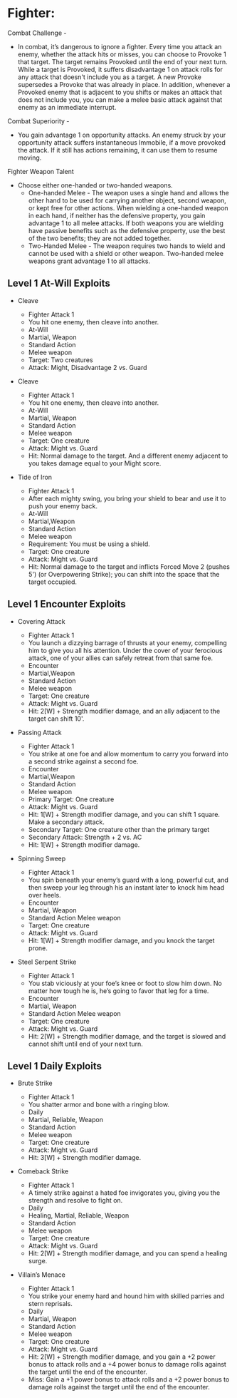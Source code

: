 # Fighter:

Combat Challenge -
- In combat, it’s dangerous to ignore a fighter. Every time you attack an enemy, whether the attack hits or misses, you can choose to Provoke 1 that target. The target remains Provoked until the end of your next turn. While a target is Provoked, it suffers disadvantage 1 on attack rolls for any attack that doesn't include you as a target. A new Provoke supersedes a Provoke that was already in place. In addition, whenever a Provoked enemy that is adjacent to you shifts or makes an attack that does not include you, you can make a melee basic attack against that enemy as an immediate interrupt.

Combat Superiority -
- You gain advantage 1 on opportunity attacks. An enemy struck by your opportunity attack suffers instantaneous Immobile, if a move provoked the attack. If it still has actions remaining, it can use them to resume moving.

Fighter Weapon Talent
- Choose either one-handed or two-handed weapons.
    - One-handed Melee - The weapon uses a single hand and allows the other hand to be used for carrying another object, second weapon, or kept free for other actions. When wielding a one-handed weapon in each hand, if neither has the defensive property, you gain advantage 1 to all melee attacks. If both weapons you are wielding have passive benefits such as the defensive property, use the best of the two benefits; they are not added together.
    - Two-Handed Melee - The weapon requires two hands to wield and cannot be used with a shield or other weapon. Two-handed melee weapons grant advantage 1 to all attacks.

## Level 1 At-Will Exploits

- Cleave
    - Fighter Attack 1
    - You hit one enemy, then cleave into another.
    - At-Will
    - Martial, Weapon
    - Standard Action
    - Melee weapon
    - Target: Two creatures
    - Attack: Might, Disadvantage 2 vs. Guard

- Cleave
    - Fighter Attack 1
    - You hit one enemy, then cleave into another.
    - At-Will
    - Martial, Weapon
    - Standard Action
    - Melee weapon
    - Target: One creature
    - Attack: Might vs. Guard
    - Hit: Normal damage to the target. And a different enemy adjacent to you takes damage equal to your Might score.

- Tide of Iron
    - Fighter Attack 1
    - After each mighty swing, you bring your shield to bear and use it to push your enemy back.
    - At-Will
    - Martial,Weapon
    - Standard Action
    - Melee weapon
    - Requirement: You must be using a shield.
    - Target: One creature
    - Attack: Might vs. Guard
    - Hit: Normal damage to the target and inflicts Forced Move 2 (pushes 5') (or Overpowering Strike); you can shift into the space that the target occupied.

## Level 1 Encounter Exploits

- Covering Attack
    - Fighter Attack 1
    - You launch a dizzying barrage of thrusts at your enemy, compelling him to give you all his attention. Under the cover of your ferocious attack, one of your allies can safely retreat from that same foe.
    - Encounter
    - Martial,Weapon
    - Standard Action
    - Melee weapon
    - Target: One creature
    - Attack: Might vs. Guard
    - Hit: 2[W] + Strength modifier damage, and an ally adjacent to the target can shift 10'.

- Passing Attack
    - Fighter Attack 1
    - You strike at one foe and allow momentum to carry you forward into a second strike against a second foe.
    - Encounter
    - Martial,Weapon
    - Standard Action
    - Melee weapon
    - Primary Target: One creature
    - Attack: Might vs. Guard
    - Hit: 1[W] + Strength modifier damage, and you can shift 1 square. Make a secondary attack.
    - Secondary Target: One creature other than the primary target
    - Secondary Attack: Strength + 2 vs. AC
    - Hit: 1[W] + Strength modifier damage.

- Spinning Sweep
    - Fighter Attack 1
    - You spin beneath your enemy’s guard with a long, powerful cut, and then sweep your leg through his an instant later to knock him head over heels.
    - Encounter
    - Martial, Weapon
    - Standard Action Melee weapon
    - Target: One creature
    - Attack: Might vs. Guard
    - Hit: 1[W] + Strength modifier damage, and you knock the target prone.

- Steel Serpent Strike
    - Fighter Attack 1
    - You stab viciously at your foe’s knee or foot to slow him down. No matter how tough he is, he’s going to favor that leg for a time.
    - Encounter
    - Martial, Weapon
    - Standard Action Melee weapon
    - Target: One creature
    - Attack: Might vs. Guard
    - Hit: 2[W] + Strength modifier damage, and the target is slowed and cannot shift until end of your next turn.

## Level 1 Daily Exploits

- Brute Strike
    - Fighter Attack 1
    - You shatter armor and bone with a ringing blow.
    - Daily
    - Martial, Reliable, Weapon
    - Standard Action
    - Melee weapon
    - Target: One creature
    - Attack: Might vs. Guard
    - Hit: 3[W] + Strength modifier damage.

- Comeback Strike
    - Fighter Attack 1
    - A timely strike against a hated foe invigorates you, giving you the strength  and resolve to fight on.
    - Daily
    - Healing, Martial, Reliable, Weapon
    - Standard Action
    - Melee weapon
    - Target: One creature
    - Attack: Might vs. Guard
    - Hit: 2[W] + Strength modifier damage, and you can spend a healing surge.

- Villain’s Menace
    - Fighter Attack 1
    - You strike your enemy hard and hound him with skilled parries and stern reprisals.
    - Daily
    - Martial, Weapon
    - Standard Action
    - Melee weapon
    - Target: One creature
    - Attack: Might vs. Guard
    - Hit: 2[W] + Strength modifier damage, and you gain a +2 power bonus to attack rolls and a +4 power bonus to damage rolls against the target until the end of the encounter.
    - Miss: Gain a +1 power bonus to attack rolls and a +2 power bonus to damage rolls against the target until the end of the encounter.
